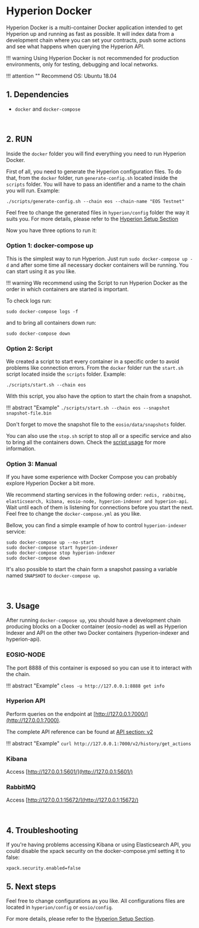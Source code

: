 # Hyperion Docker
Hyperion Docker is a multi-container Docker application intended to get Hyperion up and running as fast as possible. It will index data from a development chain where you can set your contracts, push some actions and see what happens when querying the Hyperion API.

!!! warning
    Using Hyperion Docker is not recommended for production environments, only for testing, debugging and local networks.

!!! attention ""
    Recommend OS: Ubuntu 18.04

## 1. Dependencies
- `docker` and `docker-compose`

<br>

## 2. RUN
Inside the `docker` folder you will find everything you need to run Hyperion Docker.

First of all, you need to generate the Hyperion configuration files. To do that, from the `docker` folder, run `generate-config.sh` located inside the `scripts` folder. You will have to pass an identifier and a name to the chain you will run. Example:
```
./scripts/generate-config.sh --chain eos --chain-name "EOS Testnet"
```
Feel free to change the generated files in `hyperion/config` folder the way it suits you. For more details, please refer to the [Hyperion Setup Section](hyperion.md)

Now you have three options to run it:

### Option 1: docker-compose up
This is the simplest way to run Hyperion. Just run `sudo docker-compose up -d` and after some time all necessary docker containers will be running. You can start using it as you like.

!!! warning
    We recommend using the Script to run Hyperion Docker as the order in which containers are started is important.

To check logs run: 

```
sudo docker-compose logs -f
```

and to bring all containers down run: 

```
sudo docker-compose down
```

### Option 2: Script
We created a script to start every container in a specific order to avoid problems like connection errors. From the `docker` folder run the `start.sh` script located inside the `scripts` folder. Example:
```
./scripts/start.sh --chain eos
```

With this script, you also have the option to start the chain from a snapshot. 

!!! abstract "Example"
    ```
    ./scripts/start.sh --chain eos --snapshot snapshot-file.bin
    ```

Don't forget to move the snapshot file to the `eosio/data/snapshots` folder.

You can also use the `stop.sh` script to stop all or a specific service and also to bring all the containers down. Check the [script usage](/hyperion/#option-1-using-run-stop-script) for more information.

### Option 3: Manual
If you have some experience with Docker Compose you can probably explore Hyperion Docker a bit more.

We recommend starting services in the following order: `redis, rabbitmq, elasticsearch, kibana, eosio-node, hyperion-indexer and hyperion-api`. Wait until each of them is listening for connections before you start the next. Feel free to change the `docker-compose.yml` as you like.

Bellow, you can find a simple example of how to control `hyperion-indexer` service:
```
sudo docker-compose up --no-start
sudo docker-compose start hyperion-indexer
sudo docker-compose stop hyperion-indexer
sudo docker-compose down
```
It's also possible to start the chain form a snapshot passing a variable named `SNAPSHOT` to `docker-compose up`.

<br>

## 3. Usage

After running `docker-compose up`, you should have a development chain producing blocks on a Docker container (eosio-node) as well as Hyperion Indexer and API on the other two Docker containers (hyperion-indexer and hyperion-api).

### EOSIO-NODE
The port 8888 of this container is exposed so you can use it to interact with the chain.

!!! abstract "Example"
    ```
    cleos -u http://127.0.0.1:8888 get info
    ```

### Hyperion API
Perform queries on the endpoint at [http://127.0.0.1:7000/](http://127.0.0.1:7000).

The complete API reference can be found at [API section: v2](v2.md)

!!! abstract "Example"
    ```
    curl http://127.0.0.1:7000/v2/history/get_actions
    ```
    
### Kibana
Access [http://127.0.0.1:5601/](http://127.0.0.1:5601/)

### RabbitMQ
Access [http://127.0.0.1:15672/](http://127.0.0.1:15672/)

<br>

## 4. Troubleshooting
If you're having problems accessing Kibana or using Elasticsearch API, you could disable the xpack security
on the docker-compose.yml setting it to false:

```
xpack.security.enabled=false
```

## 5. Next steps

Feel free to change configurations as you like. All configurations files are located in `hyperion/config` or `eosio/config`. 

For more details, please refer to the [Hyperion Setup Section](hyperion.md).

<br>
